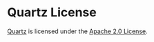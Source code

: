 # Quartz License

[Quartz](http://quartz-scheduler.org/) is licensed under the [Apache 2.0 License](http://www.apache.org/licenses/LICENSE-2.0).
